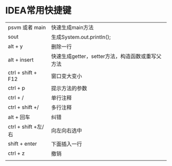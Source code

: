 # IDEA常用快捷键

|                     |                                                  |
| ------------------- | ------------------------------------------------ |
| psvm   或者  main   | 快速生成main方法                                 |
| sout                | 生成System.out.println();                        |
| alt + y             | 删除一行                                         |
| alt + insert        | 快速生成getter，setter方法，构造函数或重写父方法 |
| ctrl + shift + F12  | 窗口变大变小                                     |
| ctrl + p            | 提示方法的参数                                   |
| ctrl + /            | 单行注释                                         |
| ctrl + shift +/     | 多行注释                                         |
| alt + 回车          | 纠错                                             |
| ctrl + shift +左/右 | 向左向右选中                                     |
| shift + enter       | 下面插入一行                                     |
| ctrl + z            | 撤销                                             |
|                     |                                                  |